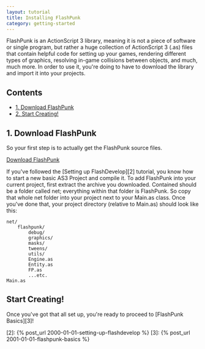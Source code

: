 ```yaml
---
layout: tutorial
title: Installing FlashPunk
category: getting-started
---
```


FlashPunk is an ActionScript 3 library, meaning it is not a piece of software or single program, but rather a huge collection of ActionScript 3 (.as) files that contain helpful code for setting up your games, rendering different types of graphics, resolving in-game collisions between objects, and much, much more. In order to use it, you're doing to have to download the library and import it into your projects.

## Contents

<ul class="nav nav-pills nav-stacked">
    <li><a href="#download-flashpunk">1. Download FlashPunk</a></li>
	<li><a href="#start-creating">2. Start Creating!</a></li>
</ul>

<h2 id="download-flashpunk">1. Download FlashPunk</h2>

So your first step is to actually get the FlashPunk source files.

[Download FlashPunk][1]

If you've followed the [Setting up FlashDevelop][2] tutorial, you know how to start a new basic AS3 Project and compile it. To add FlashPunk into your current project, first extract the archive you downloaded. Contained should be a folder called net; everything within that folder is FlashPunk. So copy that whole net folder into your project next to your Main.as class. Once you've done that, your project directory (relative to Main.as) should look like this:

    net/
    	flashpunk/
    		debug/
    		graphics/
    		masks/
    		tweens/
    		utils/
    		Engine.as
    		Entity.as
    		FP.as
    		...etc.
    Main.as

<h2 id="start-creating">Start Creating!</h2>

Once you've got that all set up, you're ready to proceed to [FlashPunk Basics][3]!

  [1]: http://useflashpunk.net/
  [2]: {% post_url 2000-01-01-setting-up-flashdevelop %}
  [3]: {% post_url 2001-01-01-flashpunk-basics %}
